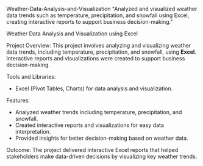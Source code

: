  Weather-Data-Analysis-and-Visualization
"Analyzed and visualized weather data trends such as temperature, precipitation, and snowfall using Excel, creating interactive reports to support business decision-making."

 Weather Data Analysis and Visualization using Excel

 Project Overview:
This project involves analyzing and visualizing weather data trends, including temperature, precipitation, and snowfall, using **Excel**. Interactive reports and visualizations were created to support business decision-making.

 Tools and Libraries:
- Excel (Pivot Tables, Charts) for data analysis and visualization.

 Features:
- Analyzed weather trends including temperature, precipitation, and snowfall.
- Created interactive reports and visualizations for easy data interpretation.
- Provided insights for better decision-making based on weather data.

 Outcome:
The project delivered interactive Excel reports that helped stakeholders make data-driven decisions by visualizing key weather trends.

